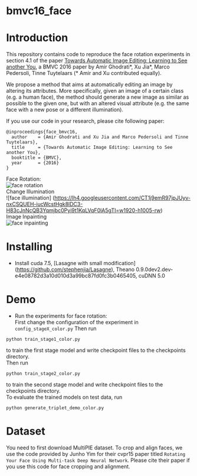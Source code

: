 # bmvc16_face
# Introduction

This repository contains code to reproduce the face rotation experiments in section 4.1 of the paper [Towards Automatic Image Editing: Learning to See another You](http://homes.esat.kuleuven.be/~xjia/xjia_publications/xjia_bmvc16_facefinal.pdf), a BMVC 2016 paper by Amir Ghodrati\*, Xu Jia\*, Marco Pedersoli, Tinne Tuytelaars (\* Amir and Xu contributed equally).

We propose a method that aims at automatically editing an image by altering its attributes. More specifically, given an image of a certain class (e.g. a human face), the method should generate a new image as similar as possible to the given one, but with an altered visual attribute (e.g. the same face with a new pose or a different illumination).

If you use our code in your research, please cite following paper:
```
@inproceedings{face_bmvc16,
  author    = {Amir Ghodrati and Xu Jia and Marco Pedersoli and Tinne Tuytelaars},
  title     = {Towards Automatic Image Editing: Learning to See another You},
  booktitle = {BMVC},
  year      = {2016}
}
```
Face Rotation: <br />
![face rotation](/users/visics/xjia/public_html/xjia_publications/bmvc16/fig_multipie.png) <br />
Change Illumination <br />
![face illumination] (https://lh4.googleusercontent.com/CT1j9emR97jpJUyv-nxCSQUEH-iucWcstHgk8lDC3-H83cJnNcQB3Yqmjbc0Pyi9t1KqLVqF0lA5gTI=w1920-h1005-rw) <br />
Image Inpainting <br />
![face inpainting](https://lh6.googleusercontent.com/5eVDDPPxtR1pf_2PuXF03TA0nYHBfxVeZIWlhqQNVPop66aNjgb-AXb58F95GRX62HTNnryp3zDlVEo=w1920-h1005) <br />

# Installing
* Install cuda 7.5, [Lasagne with small modification] (https://github.com/stephenjia/Lasagne), Theano 0.9.0dev2.dev-e4e08782d3a10d010d3a99bc87fd0fc3b0465405, cuDNN 5.0


# Demo
* Run the experiments for face rotation: <br />
First change the configuration of the experiment in ```config_stageX_color.py```
Then run
```
python train_stage1_color.py
```
to train the first stage model and write checkpoint files to the checkpoints directory. <br />
Then run
```
python train_stage2_color.py
```
to train the second stage model and write checkpoint files to the checkpoints directory. <br />
To evaluate the trained models on test data, run
```
python generate_triplet_demo_color.py
```


# Dataset
You need to first download MultiPIE dataset.
To crop and align faces, we use the code provided by Junho Yim for their cvpr15 paper titled ```Rotating Your Face Using Multi-task Deep Neural Network```. Please cite their paper if you use this code for face cropping and alignment.


